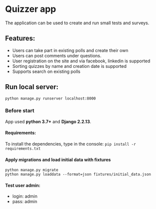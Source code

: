 # Quizzer app
The application can be used to create and run small tests and surveys.

## Features:
- Users can take part in existing polls and create their own
- Users can post comments under questions.
- User registration on the site and via facebook, linkedin is supported
- Sorting quizzes by name and creation date is supported
- Supports search on existing polls

## Run local server:
`python manage.py runserver localhost:8000`

### Before start
App used **python 3.7+** and **Django 2.2.13**.

#### Requirements:
To install the dependencies, type in the console:
`pip install -r requirements.txt`

#### Apply migrations and load initial data with fixtures
```
python manage.py migrate
python manage.py loaddata --format=json fixtures/initial_data.json
```

#### Test user admin:
- login: admin
- pass: admin